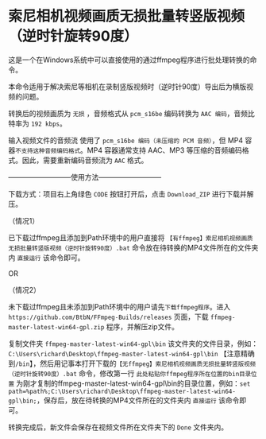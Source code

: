 # 索尼相机视频画质无损批量转竖版视频（逆时针旋转90度）

这是一个在Windows系统中可以直接使用的通过ffmpeg程序进行批处理转换的命令。

本命令适用于解决索尼等相机在录制竖版视频时（逆时针90度）导出后为横版视频的问题。

转换后的视频画质为 `无损` ，音频格式从 `pcm_s16be` 编码转换为 `AAC 编码`，音频比特率为 `192 kbps`。

输入视频文件的音频流 使用了 `pcm_s16be 编码（未压缩的 PCM 音频）`，但 MP4 容器`不支持这种音频编码格式`。MP4 容器通常支持 AAC、MP3 等压缩的音频编码格式。因此，需要重新编码音频流为 `AAC` 格式。

—————————使用方法—————————

下载方式：项目右上角绿色 `CODE` 按钮打开后，点击 `Download_ZIP` 进行下载并解压。

（情况1）

   已下载过ffmpeg且添加到Path环境中的用户直接将 `【有ffmpeg】索尼相机视频画质无损批量转竖版视频（逆时针旋转90度）.bat` 命令放在待转换的MP4文件所在的文件夹内 `直接运行` 该命令即可。

 OR
	 
（情况2）
   
   未下载过ffmpeg且未添加到Path环境中的用户请先`下载ffmpeg程序`。进入 `https://github.com/BtbN/FFmpeg-Builds/releases` 页面，下载 `ffmpeg-master-latest-win64-gpl.zip` 程序，并解压zip文件。
   
   复制文件夹 `ffmpeg-master-latest-win64-gpl\bin` 该文件夹的文件目录，例如：`C:\Users\richard\Desktop\ffmpeg-master-latest-win64-gpl\bin` 【注意精确到`/bin`】，然后用记事本打开下载的`【无ffmpeg】索尼相机视频画质无损批量转竖版视频（逆时针旋转90度）.bat` 命令，修改第一行 `此处粘贴你ffmpeg程序所在位置的bin目录位置` 为刚才复制的ffmpeg-master-latest-win64-gpl\bin的目录位置，例如：`set path=%path%;C:\Users\richard\Desktop\ffmpeg-master-latest-win64-gpl\bin;`，保存后，放在待转换的MP4文件所在的文件夹内 `直接运行` 该命令即可。

转换完成后，新文件会保存在视频文件所在文件夹下的 `Done` 文件夹内。
